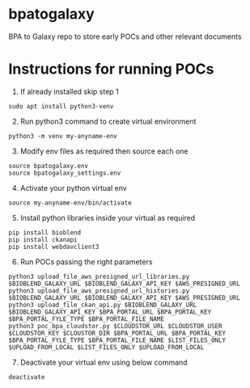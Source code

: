 # bpatogalaxy
BPA to Galaxy repo to store early POCs and other relevant documents

# Instructions for running POCs
1. If already installed skip step 1 
```
sudo apt install python3-venv
```
2. Run python3 command to create virtual environment  
```
python3 -m venv my-anyname-env
```
3. Modify env files as required then source each one
```
source bpatogalaxy.env
source bpatogalaxy_settings.env
```
4. Activate your python virtual env
```
source my-anyname-env/bin/activate
```
5. Install python libraries inside your virtual as required
```
pip install bioblend
pip install ckanapi
pip install webdavclient3
```
6. Run POCs passing the right parameters
```
python3 upload_file_aws_presigned_url_libraries.py $BIOBLEND_GALAXY_URL $BIOBLEND_GALAXY_API_KEY $AWS_PRESIGNED_URL
python3 upload_file_aws_presigned_url_histories.py $BIOBLEND_GALAXY_URL $BIOBLEND_GALAXY_API_KEY $AWS_PRESIGNED_URL
python3 upload_file_ckan_api.py $BIOBLEND_GALAXY_URL $BIOBLEND_GALAXY_API_KEY $BPA_PORTAL_URL $BPA_PORTAL_KEY $BPA_PORTAL_FYLE_TYPE $BPA_PORTAL_FILE_NAME 
python3 poc_bpa_cloudstor.py $CLOUDSTOR_URL $CLOUDSTOR_USER $CLOUDSTOR_KEY $CLOUSTOR_DIR $BPA_PORTAL_URL $BPA_PORTAL_KEY $BPA_PORTAL_FYLE_TYPE $BPA_PORTAL_FILE_NAME $LIST_FILES_ONLY $UPLOAD_FROM_LOCAL $LIST_FILES_ONLY $UPLOAD_FROM_LOCAL
```
7. Deactivate your virtual env using below command
```
deactivate
```
